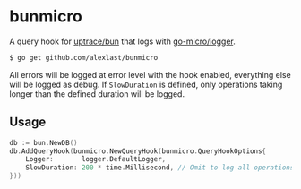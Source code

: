 # bunmicro
A query hook for [uptrace/bun](https://github.com/uptrace/bun) that logs with [go-micro/logger](https://github.com/go-micro/go-micro/tree/master/logger).

```bash
$ go get github.com/alexlast/bunmicro
```

All errors will be logged at error level with the hook enabled, everything else will be logged as debug. If `SlowDuration` is defined, only operations taking longer than the defined duration will be logged.

## Usage
```go
db := bun.NewDB()
db.AddQueryHook(bunmicro.NewQueryHook(bunmicro.QueryHookOptions{
    Logger:       logger.DefaultLogger,
    SlowDuration: 200 * time.Millisecond, // Omit to log all operations as debug
}))
```
